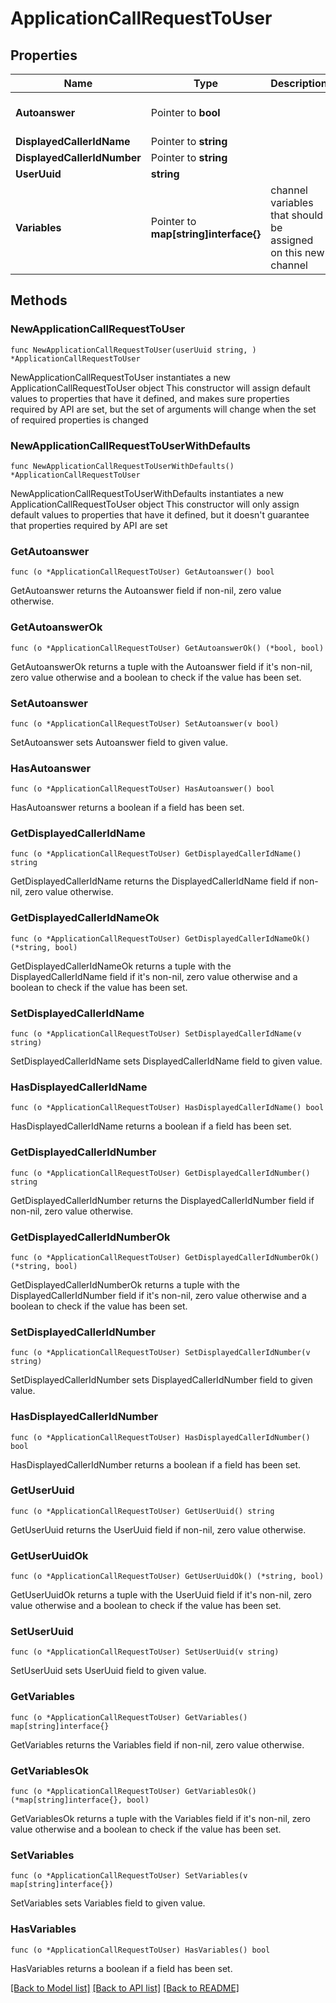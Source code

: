 # ApplicationCallRequestToUser

## Properties

Name | Type | Description | Notes
------------ | ------------- | ------------- | -------------
**Autoanswer** | Pointer to **bool** |  | [optional] [default to false]
**DisplayedCallerIdName** | Pointer to **string** |  | [optional]
**DisplayedCallerIdNumber** | Pointer to **string** |  | [optional]
**UserUuid** | **string** |  |
**Variables** | Pointer to **map[string]interface{}** | channel variables that should be assigned on this new channel | [optional]

## Methods

### NewApplicationCallRequestToUser

`func NewApplicationCallRequestToUser(userUuid string, ) *ApplicationCallRequestToUser`

NewApplicationCallRequestToUser instantiates a new ApplicationCallRequestToUser object
This constructor will assign default values to properties that have it defined,
and makes sure properties required by API are set, but the set of arguments
will change when the set of required properties is changed

### NewApplicationCallRequestToUserWithDefaults

`func NewApplicationCallRequestToUserWithDefaults() *ApplicationCallRequestToUser`

NewApplicationCallRequestToUserWithDefaults instantiates a new ApplicationCallRequestToUser object
This constructor will only assign default values to properties that have it defined,
but it doesn't guarantee that properties required by API are set

### GetAutoanswer

`func (o *ApplicationCallRequestToUser) GetAutoanswer() bool`

GetAutoanswer returns the Autoanswer field if non-nil, zero value otherwise.

### GetAutoanswerOk

`func (o *ApplicationCallRequestToUser) GetAutoanswerOk() (*bool, bool)`

GetAutoanswerOk returns a tuple with the Autoanswer field if it's non-nil, zero value otherwise
and a boolean to check if the value has been set.

### SetAutoanswer

`func (o *ApplicationCallRequestToUser) SetAutoanswer(v bool)`

SetAutoanswer sets Autoanswer field to given value.

### HasAutoanswer

`func (o *ApplicationCallRequestToUser) HasAutoanswer() bool`

HasAutoanswer returns a boolean if a field has been set.

### GetDisplayedCallerIdName

`func (o *ApplicationCallRequestToUser) GetDisplayedCallerIdName() string`

GetDisplayedCallerIdName returns the DisplayedCallerIdName field if non-nil, zero value otherwise.

### GetDisplayedCallerIdNameOk

`func (o *ApplicationCallRequestToUser) GetDisplayedCallerIdNameOk() (*string, bool)`

GetDisplayedCallerIdNameOk returns a tuple with the DisplayedCallerIdName field if it's non-nil, zero value otherwise
and a boolean to check if the value has been set.

### SetDisplayedCallerIdName

`func (o *ApplicationCallRequestToUser) SetDisplayedCallerIdName(v string)`

SetDisplayedCallerIdName sets DisplayedCallerIdName field to given value.

### HasDisplayedCallerIdName

`func (o *ApplicationCallRequestToUser) HasDisplayedCallerIdName() bool`

HasDisplayedCallerIdName returns a boolean if a field has been set.

### GetDisplayedCallerIdNumber

`func (o *ApplicationCallRequestToUser) GetDisplayedCallerIdNumber() string`

GetDisplayedCallerIdNumber returns the DisplayedCallerIdNumber field if non-nil, zero value otherwise.

### GetDisplayedCallerIdNumberOk

`func (o *ApplicationCallRequestToUser) GetDisplayedCallerIdNumberOk() (*string, bool)`

GetDisplayedCallerIdNumberOk returns a tuple with the DisplayedCallerIdNumber field if it's non-nil, zero value otherwise
and a boolean to check if the value has been set.

### SetDisplayedCallerIdNumber

`func (o *ApplicationCallRequestToUser) SetDisplayedCallerIdNumber(v string)`

SetDisplayedCallerIdNumber sets DisplayedCallerIdNumber field to given value.

### HasDisplayedCallerIdNumber

`func (o *ApplicationCallRequestToUser) HasDisplayedCallerIdNumber() bool`

HasDisplayedCallerIdNumber returns a boolean if a field has been set.

### GetUserUuid

`func (o *ApplicationCallRequestToUser) GetUserUuid() string`

GetUserUuid returns the UserUuid field if non-nil, zero value otherwise.

### GetUserUuidOk

`func (o *ApplicationCallRequestToUser) GetUserUuidOk() (*string, bool)`

GetUserUuidOk returns a tuple with the UserUuid field if it's non-nil, zero value otherwise
and a boolean to check if the value has been set.

### SetUserUuid

`func (o *ApplicationCallRequestToUser) SetUserUuid(v string)`

SetUserUuid sets UserUuid field to given value.

### GetVariables

`func (o *ApplicationCallRequestToUser) GetVariables() map[string]interface{}`

GetVariables returns the Variables field if non-nil, zero value otherwise.

### GetVariablesOk

`func (o *ApplicationCallRequestToUser) GetVariablesOk() (*map[string]interface{}, bool)`

GetVariablesOk returns a tuple with the Variables field if it's non-nil, zero value otherwise
and a boolean to check if the value has been set.

### SetVariables

`func (o *ApplicationCallRequestToUser) SetVariables(v map[string]interface{})`

SetVariables sets Variables field to given value.

### HasVariables

`func (o *ApplicationCallRequestToUser) HasVariables() bool`

HasVariables returns a boolean if a field has been set.

[[Back to Model list]](../README.md#documentation-for-models) [[Back to API list]](../README.md#documentation-for-api-endpoints) [[Back to README]](../README.md)
